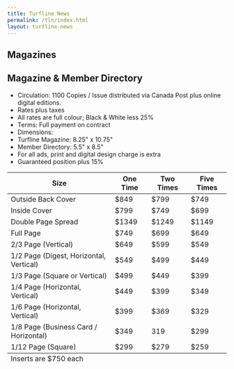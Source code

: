 ```yaml
---
title: Turfline News
permalink: /tln/index.html
layout: turfline-news
---
```


<article class="magazines" markdown="1">

# Magazines






<section class="magazines__features" markdown="1">

## Magazine & Member Directory






<div class="features__block" markdown="1">

+ Circulation: 1100 Copies / Issue distributed via Canada Post plus online digital editions.
+ Rates plus taxes
+ All rates are full colour; Black & White less 25%
+ Terms: Full payment on contract
+ Dimensions:
+ Turfline Magazine: 8.25" x 10.75"
+ Member Directory: 5.5" x 8.5"
+ For all ads, print and digital design charge is extra
+ Guaranteed position plus 15%

</div>






<div class="table-wrapper" markdown="1">

<table class="table table-striped table-condensed">
	<thead>
		<tr>
			<th>Size</th>
			<th>One Time</th>
			<th>Two Times</th>
			<th>Five Times</th>
		</tr>
	</thead>
	<tbody>
		<tr>
			<td>Outside Back Cover</td>
			<td>$849</td>
			<td>$799</td>
			<td>$749</td>
		</tr>
		<tr>
			<td>Inside Cover</td>
			<td>$799</td>
			<td>$749</td>
			<td>$699</td>
		</tr>
		<tr>
			<td>Double Page Spread</td>
			<td>$1349</td>
			<td>$1249</td>
			<td>$1149</td>
		</tr>
		<tr>
			<td>Full Page</td>
			<td>$749</td>
			<td>$699</td>
			<td>$649</td>
		</tr>
		<tr>
			<td>2/3 Page (Vertical)</td>
			<td>$649</td>
			<td>$599</td>
			<td>$549</td>
		</tr>
		<tr>
			<td>1/2 Page (Digest, Horizontal, Vertical)</td>
			<td>$549</td>
			<td>$499</td>
			<td>$449</td>
		</tr>
		<tr>
			<td>1/3 Page (Square or Vertical)</td>
			<td>$499</td>
			<td>$449</td>
			<td>$399</td>
		</tr>
		<tr>
			<td>1/4 Page (Horizontal, Vertical)</td>
			<td>$449</td>
			<td>$399</td>
			<td>$349</td>
		</tr>
		<tr>
			<td>1/6 Page (Horizontal, Vertical)</td>
			<td>$399</td>
			<td>$369</td>
			<td>$329</td>
		</tr>
		<tr>
			<td>1/8 Page (Business Card / Horizontal)</td>
			<td>$349</td>
			<td>319</td>
			<td>$299</td>
		</tr>
		<tr>
			<td>1/12 Page (Square)</td>
			<td>$299</td>
			<td>$279</td>
			<td>$259</td>
		</tr>
	</tbody>
	<tfoot>
		<tr>
			<td colspan="4">Inserts are $750 each</td>
		</tr>
	</tfoot>
</table>


</div> <!-- /table-wrapper -->

</section> <!-- /ad-rates -->